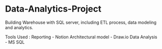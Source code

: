 # Data-Analytics-Project
Building Warehouse with SQL server, including ETL process, data modeling and analytics.

Tools Used : 
     Reporting - Notion
     Architectural model - Draw.io
     Data Analysis - MS SQL
     
